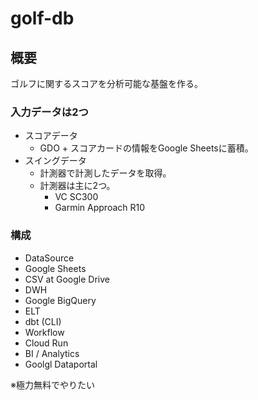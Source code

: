 # golf-db

## 概要

ゴルフに関するスコアを分析可能な基盤を作る。

### 入力データは2つ
- スコアデータ
  - GDO + スコアカードの情報をGoogle Sheetsに蓄積。
- スイングデータ
  - 計測器で計測したデータを取得。
  - 計測器は主に2つ。
    - VC SC300
    - Garmin Approach R10
    
### 構成
 
- DataSource
 - Google Sheets
 - CSV at Google Drive
- DWH
 - Google BigQuery
- ELT
 - dbt (CLI)
- Workflow
 - Cloud Run
- BI / Analytics
 - Goolgl Dataportal

※極力無料でやりたい
